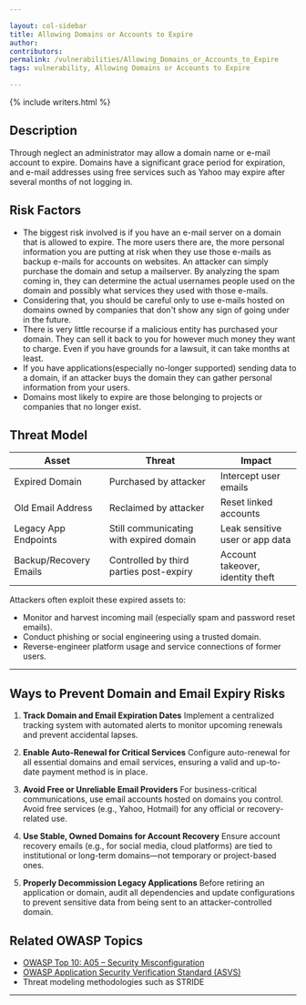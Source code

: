 ```yaml
---

layout: col-sidebar
title: Allowing Domains or Accounts to Expire
author: 
contributors: 
permalink: /vulnerabilities/Allowing_Domains_or_Accounts_to_Expire
tags: vulnerability, Allowing Domains or Accounts to Expire

---
```


{% include writers.html %}

## Description

Through neglect an administrator may allow a domain name or e-mail account to expire. Domains have a significant grace period for expiration, and e-mail addresses using free services such as Yahoo may expire after several months of not logging in.

## Risk Factors

- The biggest risk involved is if you have an e-mail server on a domain that is allowed to expire. The more users there are, the more personal information you are putting at risk when they use those e-mails as backup e-mails for accounts on websites. An attacker can simply purchase the domain and setup a mailserver. By analyzing the spam coming in, they can determine the actual usernames people used on the domain and possibly what services they used with those e-mails.
- Considering that, you should be careful only to use e-mails hosted on domains owned by companies that don't show any sign of going under in the future.
- There is very little recourse if a malicious entity has purchased your domain. They can sell it back to you for however much money they want to charge. Even if you have grounds for a lawsuit, it can take months at least.
- If you have applications(especially no-longer supported) sending data to a domain, if an attacker buys the domain they can gather personal information from your users.
- Domains most likely to expire are those belonging to projects or companies that no longer exist.


## Threat Model

| **Asset**              | **Threat**                                     | **Impact**                        |
|------------------------|------------------------------------------------|-----------------------------------|
| Expired Domain         | Purchased by attacker                          | Intercept user emails             |
| Old Email Address      | Reclaimed by attacker                          | Reset linked accounts             |
| Legacy App Endpoints   | Still communicating with expired domain        | Leak sensitive user or app data   |
| Backup/Recovery Emails | Controlled by third parties post-expiry        | Account takeover, identity theft  |

Attackers often exploit these expired assets to:
- Monitor and harvest incoming mail (especially spam and password reset emails).
- Conduct phishing or social engineering using a trusted domain.
- Reverse-engineer platform usage and service connections of former users.

---

## Ways to Prevent Domain and Email Expiry Risks

1. **Track Domain and Email Expiration Dates**
   Implement a centralized tracking system with automated alerts to monitor upcoming renewals and prevent accidental lapses.

2. **Enable Auto-Renewal for Critical Services**
   Configure auto-renewal for all essential domains and email services, ensuring a valid and up-to-date payment method is in place.

3. **Avoid Free or Unreliable Email Providers**
   For business-critical communications, use email accounts hosted on domains you control. Avoid free services (e.g., Yahoo, Hotmail) for any official or recovery-related use.

4. **Use Stable, Owned Domains for Account Recovery**
   Ensure account recovery emails (e.g., for social media, cloud platforms) are tied to institutional or long-term domains—not temporary or project-based ones.

5. **Properly Decommission Legacy Applications**
   Before retiring an application or domain, audit all dependencies and update configurations to prevent sensitive data from being sent to an attacker-controlled domain.


## Related OWASP Topics
- [OWASP Top 10: A05 – Security Misconfiguration](https://owasp.org/Top10/A05_2021-Security_Misconfiguration/)
- [OWASP Application Security Verification Standard (ASVS)](https://owasp.org/www-project-application-security-verification-standard/)
- Threat modeling methodologies such as STRIDE

---


